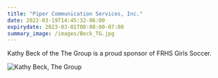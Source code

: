 ```yaml
---
title: "Piper Communication Services, Inc."
date: 2022-03-19T14:45:32-06:00
expirydate: 2023-03-01T00:00:00-07:00
summary_image: /images/Beck_TG.jpg
---
```


<!--more-->

Kathy Beck of the The Group is a proud sponsor of FRHS Girls Soccer.

![Kathy Beck, The Group](/images/Beck_TG.jpg)
